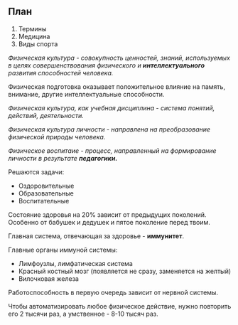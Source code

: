 ## План

1. Термины
2. Медицина
3. Виды спорта

*Физическая культура - совокупность ценностей, знаний, используемых в целях совершенствования физического и **интеллектуального** развития способностей человека.*

Физическая подготовка оказывает положительное влияние на память, внимание, другие интеллектуальные способности.

*Физическая культура, как учебная дисциплина - система понятий, действий, деятельности.*

*Физическая культура личности - направлена на преобразование физической природы человека.*

*Физическое воспитаие - процесс, направленный на формирование личности в результате **педагогики.***

Решаются задачи:
- Оздоровительные
- Образовательные
- Воспитательные

Состояние здоровья на 20% зависит от предыдущих поколений. Особенно от бабушек и дедушек и пятое поколение перед твоим.

Главная система, отвечающая за здоровье - **иммунитет**.

Главные органы иммуной системы:
- Лимфоузлы, лимфатическая система
- Красный костный мозг (появляется не сразу, заменяется на желтый)
- Вилочковая железа

Работоспособность в первую очередь зависит от нервной системы.

Чтобы автоматизировать любое физическое действие, нужно повторить его 2 тысячи раз, а умственное - 8-10 тысяч раз.